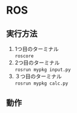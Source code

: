 # ROS
## 実行方法
1. 1つ目のターミナル  
`roscore`
1. 2つ目のターミナル  
`rosrun mypkg input.py`
1. ３つ目のターミナル  
`rosrun mypkg calc.py`
## 動作  

